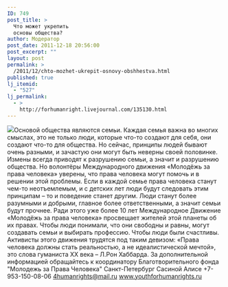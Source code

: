 ```yaml
---
ID: 749
post_title: >
  Что может укрепить
  основы общества?
author: Модератор
post_date: 2011-12-18 20:56:00
post_excerpt: ""
layout: post
permalink: >
  /2011/12/chto-mozhet-ukrepit-osnovy-obshhestva.html
published: true
lj_itemid:
  - "527"
lj_permalink:
  - >
    http://forhumanright.livejournal.com/135130.html
---
```

<img src="http://cs5338.vk.com/u132145096/132409092/x_5b26039f.jpg" />Основой общества являются семьи. Каждая семья важна во многих смыслах, это не только люди, которые что-то создают для себя, они создают что-то для общества. Но сейчас, принципы людей бывают очень разными, и зачастую они могут быть неверны своей половинке. Измены всегда приводят к разрушению семьи, а значит и разрушению общества.
Но волонтёры Международного движения «Молодёжь за права человека» уверены, что права человека могут помочь и в решении этой проблемы. Если в каждой семье права человека станут чем-то неотъемлемым, и с детских лет люди будут следовать этим принципам – то и поведение станет другим. Люди станут более разумными и добрыми, главное более ответственными, а значит семьи будут прочнее.
Ради этого уже более 10 лет Международное Движение «Молодёжь за права человека» просвещает жителей этой планеты об их правах. Чтобы люди понимали, что они свободны и равны, могут создавать семьи и выбирать профессию. Чтобы люди были счастливы.  Активисты этого движения трудятся под таким девизом: «Права человека должны стать реальностью, а не идеалистической мечтой», это слова гуманиста ХХ века – Л.Рон Хаббарда.
За дополнительной информацией обращайтесь к координатору
Благотворительного фонда
"Молодежь за Права Человека" Санкт-Петербург 
Сасиной Алисе 
+7-953-150-08-06 
4humanrights@mail.ru
www.youthforhumanrights.ru